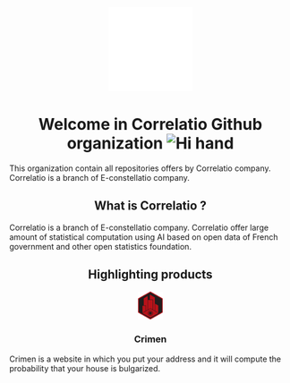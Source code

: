 <div align="center">
    <img src="https://github.com/Correlatio-company/.github/blob/main/profile/resources/puff.svg" alt="Pending on logo" height="150"/>
    <h1>
        Welcome in Correlatio Github organization
    <img src="https://media.giphy.com/media/hvRJCLFzcasrR4ia7z/giphy.gif" alt="Hi hand" width="30px"/>
    </h1>
</div>


<p style="text-align: left; text-justify: auto">
    This organization contain all repositories offers by Correlatio company. Correlatio is a branch of E-constellatio company. 
</p>
<h2 align="center">
    What is Correlatio ?
</h2>
<p style="text-align: left; text-justify: auto">
    Correlatio is a branch of E-constellatio company. Correlatio offer large amount of statistical computation using AI based on open data of French government and other open statistics foundation.
</p>
<div align="center">
    <h2>
        Highlighting products
    </h2>
    <img src="https://github.com/Correlatio-company/.github/blob/main/profile/resources/Crimen.svg" height="50"/>
    <h3>Crimen</h3>
</div>
<p style="text-align: left; text-justify: auto">Crimen is a website in which you put your address and it will compute the probability that your house is bulgarized.</p>

